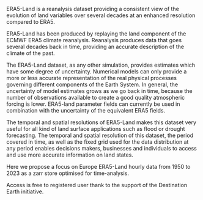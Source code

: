 ERA5-Land is a reanalysis dataset providing a consistent view of the evolution of land variables
over several decades at an enhanced resolution compared to ERA5.

ERA5-Land has been produced by replaying the land component of the ECMWF ERA5 climate reanalysis.
Reanalysis produces data that goes several decades back in time, providing an accurate description of the climate of the past.


The ERA5-Land dataset, as any other simulation, provides estimates which have some degree of uncertainty.
Numerical models can only provide a more or less accurate representation of the real physical processes governing different
components of the Earth System. In general, the uncertainty of model estimates grows as we go back in time,
because the number of observations available to create a good quality atmospheric forcing is lower.
ERA5-land parameter fields can currently be used in combination with the uncertainty of the equivalent ERA5 fields.


The temporal and spatial resolutions of ERA5-Land makes this dataset very useful
for all kind of land surface applications such as flood or drought forecasting.
The temporal and spatial resolution of this dataset, the period covered in time,
as well as the fixed grid used for the data distribution at any period enables decisions makers,
businesses and individuals to access and use more accurate information on land states.


Here we propose a focus on Europe ERA5-Land hourly data from 1950 to 2023 as a zarr store optimised for time-analysis.

Access is free to registered user thank to the support of the Destination Earth initiative.
